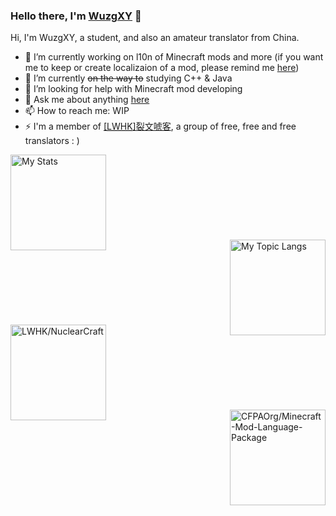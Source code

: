 ### Hello there, I'm [WuzgXY](https://github.com/WuzgXY-GitHub) 👋

Hi, I'm WuzgXY, a student, and also an amateur translator from China.

- 🔭 I’m currently working on l10n of Minecraft mods and more (if you want me to keep or create localizaion of a mod, please remind me [here](https://github.com/WuzgXY-GitHub/WuzgXY-GitHub/issues))
- 🌱 I’m currently ~~on the way to~~ studying C++ & Java
- 🤔 I’m looking for help with Minecraft mod developing
- 💬 Ask me about anything [here](https://github.com/WuzgXY-GitHub/WuzgXY-GitHub/issues)
- 📫 How to reach me: WIP
- ⚡ I'm a member of <a target="_blank" href="https://github.com/LWHK" title="sp Litwordhoek">[<abbr title="sp Litwordhoek">LWHK</abbr>]裂文唬客</a>, a group of free, free and free translators : )

<a href="https://github.com/anuraghazra/github-readme-stats/" target="_blank" title=" My stats and my topic langs">
  <img alt="My Stats" align="left" height="153" src="https://github-readme-stats.vercel.app/api?username=WuzgXY-GitHub&count_private=false&show_icons=true&theme=gruvbox&hide_title=true/" />
  <br /><br /><br /><br /><br /><br /><br /><br />
  <img alt="My Topic Langs" align="right" height="153" src="https://github-readme-stats.vercel.app/api/top-langs/?username=WuzgXY-GitHub&count_private=false&theme=gruvbox&layout=default/" />
</a>
<br /><br /><br /><br /><br /><br /><br /><br />
<a target="_blank" href="https://github.com/LWHK/NuclearCraft/" title="CHS Translation of NuclearCraft: Overhauled">
  <img alt="LWHK/NuclearCraft" align="left" height="153" src="https://github-readme-stats.vercel.app/api/pin/?username=LWHK&theme=gruvbox&repo=NuclearCraft" />
</a>
<br /><br /><br /><br /><br /><br /><br /><br />
<a target="_blank" href="https://github.com/CFPAOrg/Minecraft-Mod-Language-Package/" title="CFPA CHS L10n Project">
  <img alt="CFPAOrg/Minecraft-Mod-Language-Package" align="right" height="153" src="https://github-readme-stats.vercel.app/api/pin/?username=CFPAOrg&theme=gruvbox&repo=Minecraft-Mod-Language-Package" />
</a>
                                                  
<!--### Hi there 👋

**WuzgXY-GitHub/WuzgXY-GitHub** is a ✨ _special_ ✨ repository because its `README.md` (this file) appears on your GitHub profile.

Here are some ideas to get you started:

- 🔭 I’m currently working on ...
- 🌱 I’m currently learning ...
- 👯 I’m looking to collaborate on ...
- 🤔 I’m looking for help with ...
- 💬 Ask me about ...
- 📫 How to reach me: ...
- 😄 Pronouns: ...
- ⚡ Fun fact: ...

-->

<!--

**Great thanks to [Anurag Hazra](https://github.com/anuraghazra) who made the templates of stats!**

-->
